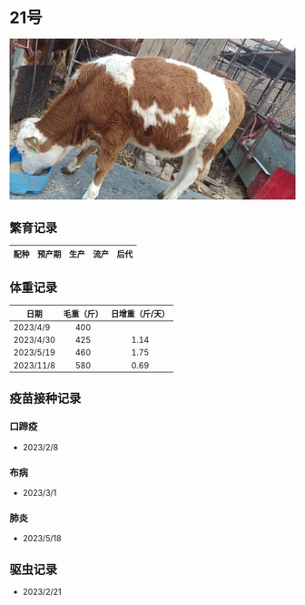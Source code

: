 # 21号

![21号](/images/simmental/third/21.jpeg)

## 繁育记录

|配种|预产期|生产|流产|后代|
|:------:|:------:|:------:  |:------:|:--------------------:|

## 体重记录

| 日期           |    毛重（斤）  |日增重（斤/天）|
| ------------- | :-----------: | :-----------: |
| 2023/4/9      |      400      ||
| 2023/4/30     |      425      |1.14|
| 2023/5/19     |      460      |1.75|
| 2023/11/8     |      580      |0.69|

## 疫苗接种记录

### 口蹄疫

- 2023/2/8

### 布病

- 2023/3/1

### 肺炎

- 2023/5/18

## 驱虫记录

- 2023/2/21
